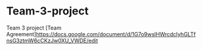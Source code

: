 # Team-3-project
Team 3 project
[Team Agreement]https://docs.google.com/document/d/1G7o9wslHWrcdcIyhGLTfnsG3ztmW6cCKzJw0XU_VWDE/edit 
